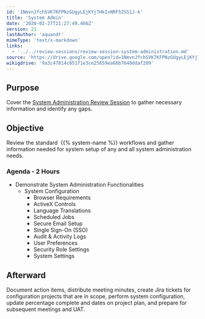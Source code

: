 ```yaml
---
id: '1NmvnJfchSVK7KFPNzGUgyLEjKYj7HkIvNRF52SS1J-k'
title: 'System Admin'
date: '2020-02-27T21:27:49.466Z'
version: 21
lastAuthor: 'aquandt'
mimeType: 'text/x-markdown'
links:
  - '../../review-sessions/review-session-system-administration.md'
source: 'https://drive.google.com/open?id=1NmvnJfchSVK7KFPNzGUgyLEjKYj7HkIvNRF52SS1J-k'
wikigdrive: '9a3c47814c851f1e3ce25659ea66b7640ddaf209'
---
```

## Purpose

Cover the [System Administration Review Session](../../review-sessions/review-session-system-administration.md) to gather necessary information and identify any gaps.

## Objective

Review the standard  {{% system-name %}} workflows and gather information needed for system setup of any and all system administration needs.

### Agenda - 2 Hours

* Demonstrate System Administration Functionalities
    * System Configuration
        * Browser Requirements
        * ActiveX Controls
        * Language Translations
        * Scheduled Jobs
        * Secure Email Setup
        * Single Sign-On (SSO)
        * Audit & Activity Logs
        * User Preferences
        * Security Role Settings
        * System Settings

## Afterward

Document action items, distribute meeting minutes, create Jira tickets for configuration projects that are in scope, perform system configuration, update percentage complete and dates on project plan, and prepare for subsequent meetings and UAT.
